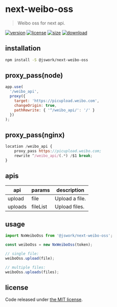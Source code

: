 # next-weibo-oss
> Weibo oss for next api.

[![version][version-image]][version-url]
[![license][license-image]][license-url]
[![size][size-image]][size-url]
[![download][download-image]][download-url]

## installation
```bash
npm install -S @jswork/next-weibo-oss
```

## proxy_pass(node)
```js
app.use(
  '/weibo_api',
  proxy({
    target: 'https://picupload.weibo.com',
    changeOrigin: true,
    pathRewrite: { '^/weibo_api/': '/' }
  })
);
```

## proxy_pass(nginx)
```js
location /weibo_api {
    proxy_pass https://picupload.weibo.com;
    rewrite ^/weibo_api/(.*) /$1 break;
}
```

## apis
| api     | params   | description    |
| ------- | -------- | -------------- |
| upload  | file     | Upload a file. |
| uploads | fileList | Upload files.  |


## usage
```js
import NxWeiboOss from '@jswork/next-weibo-oss';

const weiboOss = new NxWeiboOss(token);

// single file:
weiboOss.upload(file);

// multiple files:
weiboOss.uploads(files);
```

## license
Code released under [the MIT license](https://github.com/afeiship/next-weibo-oss/blob/master/LICENSE.txt).

[version-image]: https://img.shields.io/npm/v/@jswork/next-weibo-oss
[version-url]: https://npmjs.org/package/@jswork/next-weibo-oss

[license-image]: https://img.shields.io/npm/l/@jswork/next-weibo-oss
[license-url]: https://github.com/afeiship/next-weibo-oss/blob/master/LICENSE.txt

[size-image]: https://img.shields.io/bundlephobia/minzip/@jswork/next-weibo-oss
[size-url]: https://github.com/afeiship/next-weibo-oss/blob/master/dist/next-weibo-oss.min.js

[download-image]: https://img.shields.io/npm/dm/@jswork/next-weibo-oss
[download-url]: https://www.npmjs.com/package/@jswork/next-weibo-oss
